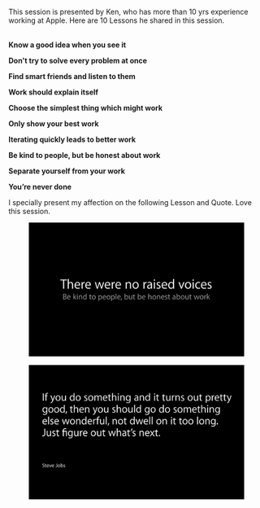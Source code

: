 <p>This session is presented by Ken, who has more than 10 yrs experience working at Apple. Here are 10 Lessons he shared in this session.<br><br></p><p><b>Know a good idea when you see it&nbsp;</b></p><p><b>Don't try to solve every problem at once&nbsp;</b></p><p><b>Find smart friends and listen to them&nbsp;</b></p><p><b>Work should explain itself</b></p><p>
<b>Choose the simplest thing which might work</b></p><p><b>Only show your best work</b></p><p><b>Iterating quickly leads to better work</b></p><p><b>Be kind to people, but be honest about work&nbsp;</b></p><p><b>Separate yourself from your work&nbsp;</b></p><p><b>You’re never done
</b></p><p>I specially present my affection on the following Lesson and Quote. Love this session.</p><figure data-orig-width="2802" data-orig-height="1738" class="tmblr-full"><img src="https://raw.githubusercontent.com/antonio081014/WWDC_Learning_Review/master/WWDC2014/Image/Screen%20Shot%202015-08-05%20at%2021.37.14.png" alt="image" data-orig-width="2802" data-orig-height="1738"></figure><figure data-orig-width="2786" data-orig-height="1734" class="tmblr-full"><img src="https://raw.githubusercontent.com/antonio081014/WWDC_Learning_Review/master/WWDC2014/Image/Screen%20Shot%202015-08-05%20at%2021.44.21.png" alt="image" data-orig-width="2786" data-orig-height="1734"></figure>
